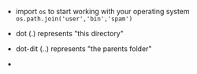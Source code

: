 - import `os` to start working with your operating system
  `os.path.join('user','bin','spam')`


- dot (.) represents "this directory"
- dot-dit (..) represents "the parents folder"
- 
